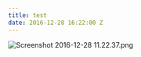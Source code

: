 ```yaml
---
title: test
date: 2016-12-28 16:22:00 Z
---
```


![Screenshot 2016-12-28 11.22.37.png](/uploads/Screenshot%202016-12-28%2011.22.37.png)